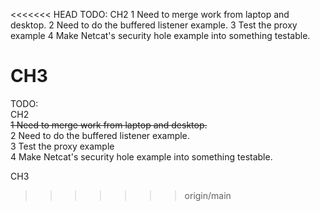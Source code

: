 <<<<<<< HEAD
TODO:
CH2
1 Need to merge work from laptop and desktop.
2 Need to do the buffered listener example.
3 Test the proxy example
4 Make Netcat's security hole example into something testable.

CH3
=======
TODO:  
CH2  
~~1 Need to merge work from laptop and desktop.~~  
2 Need to do the buffered listener example.  
3 Test the proxy example  
4 Make Netcat's security hole example into something testable.  
  
CH3  
>>>>>>> origin/main
